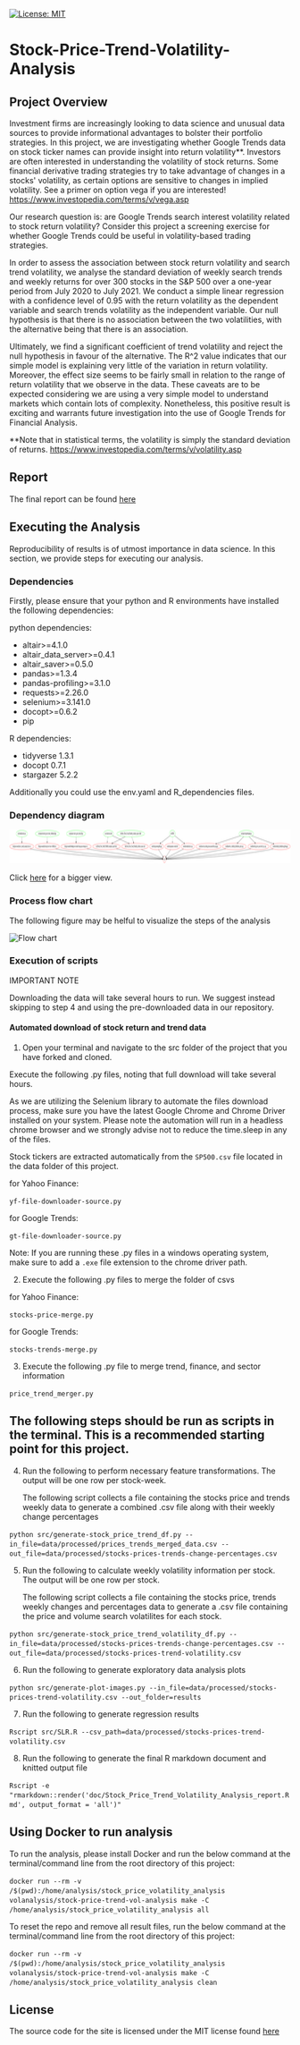 [![License: MIT](https://img.shields.io/badge/License-MIT-yellow.svg)](https://opensource.org/licenses/MIT)
# Stock-Price-Trend-Volatility-Analysis

## Project Overview

Investment firms are increasingly looking to data science and unusual data sources to provide informational advantages to bolster their portfolio strategies. In this project, we are investigating whether Google Trends data on stock ticker names can provide insight into return volatility\*\*. Investors are often interested in understanding the volatility of stock returns. Some financial derivative trading strategies try to take advantage of changes in a stocks' volatility, as certain options are sensitive to changes in implied volatility. See a primer on option vega if you are interested! <https://www.investopedia.com/terms/v/vega.asp>

Our research question is: are Google Trends search interest volatility related to stock return volatility? Consider this project a screening exercise for whether Google Trends could be useful in volatility-based trading strategies.

In order to assess the association between stock return volatility and search trend volatility, we analyse the standard deviation of weekly search trends and weekly returns for over 300 stocks in the S&P 500 over a one-year period from July 2020 to July 2021. We conduct a simple linear regression with a confidence level of 0.95 with the return volatility as the dependent variable and search trends volatility as the independent variable. Our null hypothesis is that there is no association between the two volatilities, with the alternative being that there is an association.

Ultimately, we find a significant coefficient of trend volatility and reject the null hypothesis in favour of the alternative. The R\^2 value indicates that our simple model is explaining very little of the variation in return volatility. Moreover, the effect size seems to be fairly small in relation to the range of return volatility that we observe in the data. These caveats are to be expected considering we are using a very simple model to understand markets which contain lots of complexity. Nonetheless, this positive result is exciting and warrants future investigation into the use of Google Trends for Financial Analysis.

\*\*Note that in statistical terms, the volatility is simply the standard deviation of returns. <https://www.investopedia.com/terms/v/volatility.asp>

## Report

The final report can be found [here](https://ubc-mds.github.io/Stock-Price-Trend-Volatility-Analysis/doc/Stock_Price_Trend_Volatility_Analysis_report.html)

## Executing the Analysis

Reproducibility of results is of utmost importance in data science. In this section, we provide steps for executing our analysis.

### Dependencies

Firstly, please ensure that your python and R environments have installed the following dependencies:

python dependencies:
  - altair>=4.1.0
  - altair_data_server>=0.4.1
  - altair_saver>=0.5.0
  - pandas>=1.3.4
  - pandas-profiling>=3.1.0
  - requests>=2.26.0
  - selenium>=3.141.0
  - docopt>=0.6.2
  - pip

  R dependencies:
  - tidyverse 1.3.1
  - docopt 0.7.1
  - stargazer 5.2.2

  Additionally you could use the env.yaml and R_dependencies files.
  
### Dependency diagram

<img src="Makefile.png" alt="drawing" style="height:60px;"/>

Click [here](https://ubc-mds.github.io/Stock-Price-Trend-Volatility-Analysis/Makefile.png) for a bigger view.

### Process flow chart

The following figure may be helful to visualize the steps of the analysis

![Flow chart](doc/processing-flowchart.png)

### Execution of scripts

IMPORTANT NOTE

Downloading the data will take several hours to run. We suggest instead skipping to step 4 and using the pre-downloaded data in our repository.

#### Automated download of stock return and trend data

1.  Open your terminal and navigate to the src folder of the project that you have forked and cloned.

Execute the following .py files, noting that full download will take several hours.

As we are utilizing the Selenium library to automate the files download process, make sure you have the latest Google Chrome and Chrome Driver installed on your system. Please note the automation will run in a headless chrome browser and we strongly advise not to reduce the time.sleep in any of the files.

Stock tickers are extracted automatically from the `SP500.csv` file located in the data folder of this project.

for Yahoo Finance:

`yf-file-downloader-source.py`

for Google Trends:

`gt-file-downloader-source.py`

Note: If you are running these .py files in a windows operating system, make sure to add a `.exe` file extension to the chrome driver path.

2.  Execute the following .py files to merge the folder of csvs

for Yahoo Finance:

`stocks-price-merge.py`

for Google Trends:

`stocks-trends-merge.py`

3.  Execute the following .py file to merge trend, finance, and sector information

`price_trend_merger.py`

## The following steps should be run as scripts in the terminal. This is a recommended starting point for this project.

4.  Run the following to perform necessary feature transformations. The output will be one row per stock-week.

    The following script collects a file containing the stocks price and trends weekly data to generate a combined .csv file along with their weekly change percentages

`python src/generate-stock_price_trend_df.py --in_file=data/processed/prices_trends_merged_data.csv --out_file=data/processed/stocks-prices-trends-change-percentages.csv`

5.  Run the following to calculate weekly volatility information per stock. The output will be one row per stock.

    The following script collects a file containing the stocks price, trends weekly changes and percentages data to generate a .csv file containing the price and volume search volatilites for each stock.

`python src/generate-stock_price_trend_volatility_df.py --in_file=data/processed/stocks-prices-trends-change-percentages.csv --out_file=data/processed/stocks-prices-trend-volatility.csv`

6.  Run the following to generate exploratory data analysis plots

`python src/generate-plot-images.py --in_file=data/processed/stocks-prices-trend-volatility.csv --out_folder=results`

7.  Run the following to generate regression results

`Rscript src/SLR.R --csv_path=data/processed/stocks-prices-trend-volatility.csv`

8.  Run the following to generate the final R markdown document and knitted output file

`Rscript -e "rmarkdown::render('doc/Stock_Price_Trend_Volatility_Analysis_report.Rmd', output_format = 'all')"`

## Using Docker to run analysis

To run the analysis, please install Docker and run the below command at the terminal/command line from the root directory of this project:

`docker run --rm -v /$(pwd):/home/analysis/stock_price_volatility_analysis volanalysis/stock-price-trend-vol-analysis make -C /home/analysis/stock_price_volatility_analysis all`

To reset the repo and remove all result files, run the below command at the terminal/command line from the root directory of this project:

`docker run --rm -v /$(pwd):/home/analysis/stock_price_volatility_analysis volanalysis/stock-price-trend-vol-analysis make -C /home/analysis/stock_price_volatility_analysis clean`

## License

The source code for the site is licensed under the MIT license found [here](https://github.com/UBC-MDS/Stock-Price-Trend-Volatility-Analysis/blob/main/LICENSE)
